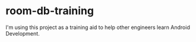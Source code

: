 # room-db-training

I'm using this project as a training aid to help other engineers learn Android Development.
